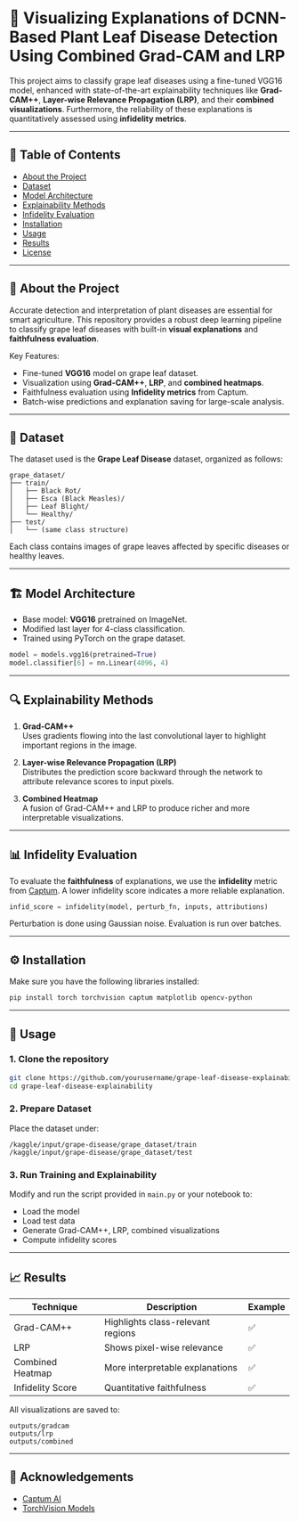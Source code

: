 # 🍇 Visualizing Explanations of DCNN-Based Plant Leaf Disease Detection Using Combined Grad-CAM and LRP

This project aims to classify grape leaf diseases using a fine-tuned VGG16 model, enhanced with state-of-the-art explainability techniques like **Grad-CAM++**, **Layer-wise Relevance Propagation (LRP)**, and their **combined visualizations**. Furthermore, the reliability of these explanations is quantitatively assessed using **infidelity metrics**.

---

## 📌 Table of Contents
- [About the Project](#about-the-project)
- [Dataset](#dataset)
- [Model Architecture](#model-architecture)
- [Explainability Methods](#explainability-methods)
- [Infidelity Evaluation](#infidelity-evaluation)
- [Installation](#installation)
- [Usage](#usage)
- [Results](#results)
- [License](#license)

---

## 🧠 About the Project

Accurate detection and interpretation of plant diseases are essential for smart agriculture. This repository provides a robust deep learning pipeline to classify grape leaf diseases with built-in **visual explanations** and **faithfulness evaluation**.

Key Features:
- Fine-tuned **VGG16** model on grape leaf dataset.
- Visualization using **Grad-CAM++**, **LRP**, and **combined heatmaps**.
- Faithfulness evaluation using **Infidelity metrics** from Captum.
- Batch-wise predictions and explanation saving for large-scale analysis.

---

## 🌿 Dataset

The dataset used is the **Grape Leaf Disease** dataset, organized as follows:
```
grape_dataset/
├── train/
│   ├── Black Rot/
│   ├── Esca (Black Measles)/
│   ├── Leaf Blight/
│   └── Healthy/
├── test/
│   └── (same class structure)
```

Each class contains images of grape leaves affected by specific diseases or healthy leaves.

---

## 🏗️ Model Architecture

- Base model: **VGG16** pretrained on ImageNet.
- Modified last layer for 4-class classification.
- Trained using PyTorch on the grape dataset.

```python
model = models.vgg16(pretrained=True)
model.classifier[6] = nn.Linear(4096, 4)
```

---

## 🔍 Explainability Methods

1. **Grad-CAM++**  
   Uses gradients flowing into the last convolutional layer to highlight important regions in the image.

2. **Layer-wise Relevance Propagation (LRP)**  
   Distributes the prediction score backward through the network to attribute relevance scores to input pixels.

3. **Combined Heatmap**  
   A fusion of Grad-CAM++ and LRP to produce richer and more interpretable visualizations.

---

## 📊 Infidelity Evaluation

To evaluate the **faithfulness** of explanations, we use the **infidelity** metric from [Captum](https://captum.ai/). A lower infidelity score indicates a more reliable explanation.

```python
infid_score = infidelity(model, perturb_fn, inputs, attributions)
```

Perturbation is done using Gaussian noise. Evaluation is run over batches.

---

## ⚙️ Installation

Make sure you have the following libraries installed:

```bash
pip install torch torchvision captum matplotlib opencv-python
```

---

## 🚀 Usage

### 1. Clone the repository
```bash
git clone https://github.com/yourusername/grape-leaf-disease-explainability.git
cd grape-leaf-disease-explainability
```

### 2. Prepare Dataset

Place the dataset under:

```
/kaggle/input/grape-disease/grape_dataset/train
/kaggle/input/grape-disease/grape_dataset/test
```

### 3. Run Training and Explainability
Modify and run the script provided in `main.py` or your notebook to:
- Load the model
- Load test data
- Generate Grad-CAM++, LRP, combined visualizations
- Compute infidelity scores

---

## 📈 Results

| Technique       | Description                     | Example |
|----------------|----------------------------------|---------|
| Grad-CAM++      | Highlights class-relevant regions | ✅       |
| LRP             | Shows pixel-wise relevance       | ✅       |
| Combined Heatmap| More interpretable explanations  | ✅       |
| Infidelity Score| Quantitative faithfulness        | ✅       |

All visualizations are saved to:
```
outputs/gradcam
outputs/lrp
outputs/combined
```


---

## 🙌 Acknowledgements

- [Captum AI](https://captum.ai/)
- [TorchVision Models](https://pytorch.org/vision/stable/models.html)
